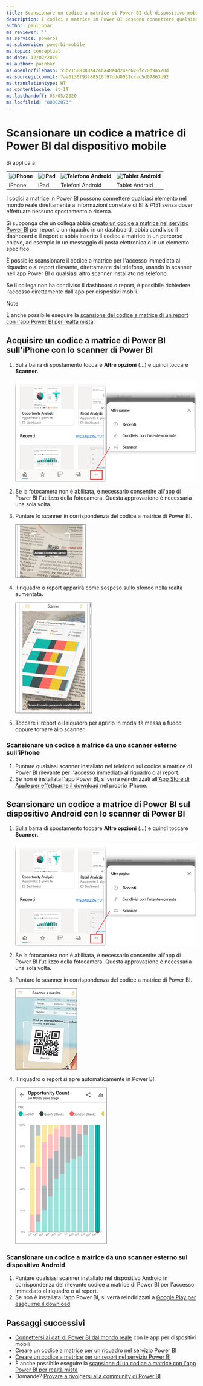 ```yaml
---
title: Scansionare un codice a matrice di Power BI dal dispositivo mobile
description: I codici a matrice in Power BI possono connettere qualsiasi cosa nel mondo reale direttamente a informazioni di BI correlate nell'app Power BI per dispositivi mobili iPhone e Android.
author: paulinbar
ms.reviewer: ''
ms.service: powerbi
ms.subservice: powerbi-mobile
ms.topic: conceptual
ms.date: 12/02/2019
ms.author: painbar
ms.openlocfilehash: 55b71508380a424ba48e4d24ac6c6fc70d9a570d
ms.sourcegitcommit: 7aa0136f93f88516f97ddd8031ccac5d07863b92
ms.translationtype: HT
ms.contentlocale: it-IT
ms.lasthandoff: 05/05/2020
ms.locfileid: "80802073"
---
```

# <a name="scan-a-power-bi-qr-code-from-your-mobile-device"></a>Scansionare un codice a matrice di Power BI dal dispositivo mobile
Si applica a:

| ![iPhone](./media/mobile-apps-qr-code/ios-logo-40-px.png) | ![iPad](./media/mobile-apps-qr-code/ios-logo-40-px.png) | ![Telefono Android](././media/mobile-apps-qr-code/android-logo-40-px.png) | ![Tablet Android](././media/mobile-apps-qr-code/android-logo-40-px.png) |
|:--- |:--- |:--- |:--- |
|iPhone |iPad |Telefoni Android |Tablet Android |

I codici a matrice in Power BI possono connettere qualsiasi elemento nel mondo reale direttamente a informazioni correlate di BI & #151 senza dover effettuare nessuno spostamento o ricerca.

Si supponga che un collega abbia [creato un codice a matrice nel servizio Power BI](../../service-create-qr-code-for-tile.md) per report o un riquadro in un dashboard, abbia condiviso il dashboard o il report e abbia inserito il codice a matrice in un percorso chiave, ad esempio in un messaggio di posta elettronica o in un elemento specifico. 

È possibile scansionare il codice a matrice per l'accesso immediato al riquadro o al report rilevante, direttamente dal telefono, usando lo scanner nell'app Power BI o qualsiasi altro scanner installato nel telefono. 

Se il collega non ha condiviso il dashboard o report, è possibile richiedere l'accesso direttamente dall'app per dispositivi mobili. 

> [!NOTE]
> È anche possibile eseguire la [scansione del codice a matrice di un report con l'app Power BI per realtà mista](mobile-mixed-reality-app.md#scan-a-report-qr-code-in-holographic-view).

## <a name="scan-a-power-bi-qr-code-on-your-iphone-with-the-power-bi-scanner"></a>Acquisire un codice a matrice di Power BI sull'iPhone con lo scanner di Power BI

1. Sulla barra di spostamento toccare **Altre opzioni** (...) e quindi toccare **Scanner**.

    ![](media/mobile-apps-qr-code/power-bi-scanner.png)

2. Se la fotocamera non è abilitata, è necessario consentire all'app di Power BI l’utilizzo della fotocamera. Questa approvazione è necessaria una sola volta. 
 
3. Puntare lo scanner in corrispondenza del codice a matrice di Power BI. 
   
    ![](media/mobile-apps-qr-code/power-bi-align-qr-code.png)
4. Il riquadro o report apparirà come sospeso sullo sfondo nella realtà aumentata.
   
    ![](media/mobile-apps-qr-code/power-bi-ios-qr-ar-scanner.png)

5. Toccare il report o il riquadro per aprirlo in modalità messa a fuoco oppure tornare allo scanner.

### <a name="scan-a-qr-code-from-an-external-scanner-on-your-iphone"></a>Scansionare un codice a matrice da uno scanner esterno sull’iPhone
1. Puntare qualsiasi scanner installato nel telefono sul codice a matrice di Power BI rilevante per l'accesso immediato al riquadro o al report. 
2. Se non è installata l'app Power BI, si verrà reindirizzati all'[App Store di Apple per effettuarne il download](https://go.microsoft.com/fwlink/?LinkId=522062) nel proprio iPhone.

## <a name="scan-a-power-bi-qr-code-on-your-android-device-with-the-power-bi-scanner"></a>Scansionare un codice a matrice di Power BI sul dispositivo Android con lo scanner di Power BI

1. Sulla barra di spostamento toccare **Altre opzioni** (...) e quindi toccare **Scanner**.

    ![](media/mobile-apps-qr-code/power-bi-scanner.png)

2. Se la fotocamera non è abilitata, è necessario consentire all'app di Power BI l’utilizzo della fotocamera. Questa approvazione è necessaria una sola volta. 

3. Puntare lo scanner in corrispondenza del codice a matrice di Power BI. 
   
    ![](media/mobile-apps-qr-code/pbi_iph_qrscan.png)
4. Il riquadro o report si apre automaticamente in Power BI.
   
    ![](media/mobile-apps-qr-code/power-bi-android-tile.png)

### <a name="scan-a-qr-code-from-an-external-scanner-on-your-android-device"></a>Scansionare un codice a matrice da uno scanner esterno sul dispositivo Android
1. Puntare qualsiasi scanner installato nel dispositivo Android in corrispondenza del rilevante codice a matrice di Power BI per l'accesso immediato al riquadro o al report. 
2. Se non è installata l'app Power BI, si verrà reindirizzati a [Google Play per eseguirne il download](https://go.microsoft.com/fwlink/?LinkID=544867). 

## <a name="next-steps"></a>Passaggi successivi
* [Connettersi ai dati di Power BI dal mondo reale](mobile-apps-data-in-real-world-context.md) con le app per dispositivi mobili
* [Creare un codice a matrice per un riquadro nel servizio Power BI](../../service-create-qr-code-for-tile.md)
* [Creare un codice a matrice per un report nel servizio Power BI](../../service-create-qr-code-for-report.md)
* È anche possibile eseguire la [scansione di un codice a matrice con l'app Power BI per realtà mista](mobile-mixed-reality-app.md)
* Domande? [Provare a rivolgersi alla community di Power BI](https://community.powerbi.com/)

